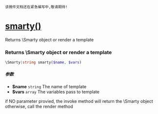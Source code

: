     该微件文档还在紧急编写中,敬请期待!
[smarty()](http://twinh.github.com/widget/api/smarty)
=====================================================

Returns \Smarty object or render a template

### Returns \Smarty object or render a template
```php
\Smarty|string smarty($name, $vars)
```

##### 参数
* **$name** `string` The name of template
* **$vars** `array` The variables pass to template


if NO parameter provied, the invoke method will return the \Smarty
object otherwise, call the render method

